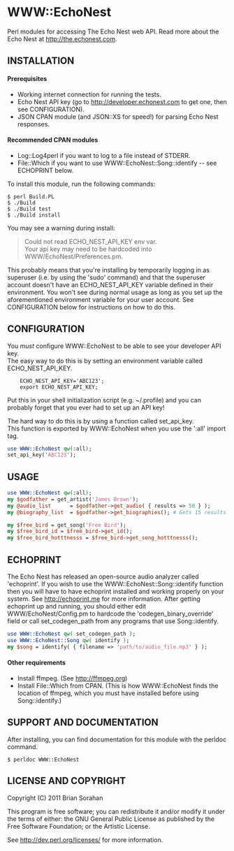 # WWW::EchoNest
Perl modules for accessing The Echo Nest web API. Read more about the Echo Nest at http://the.echonest.com.

INSTALLATION
--------------------

#### Prerequisites
 - Working internet connection for running the tests.  
 - Echo Nest API key (go to http://developer.echonest.com to get one, then see
     CONFIGURATION).
 - JSON CPAN module (and JSON::XS for speed!) for parsing Echo Nest responses.  

#### Recommended CPAN modules
 - Log::Log4perl if you want to log to a file instead of STDERR.  
 - File::Which if you want to use WWW::EchoNest::Song::identify -- see ECHOPRINT below.  

To install this module, run the following commands:

    $ perl Build.PL  
    $ ./Build  
    $ ./Build test  
    $ ./Build install  

You may see a warning during install:

> Could not read ECHO_NEST_API_KEY env var.  
> Your api key may need to be hardcoded into WWW/EchoNest/Preferences.pm.  

This probably means that you're installing by temporarily logging in as superuser
(i.e. by using the 'sudo' command) and that the superuser account doesn't have an
ECHO_NEST_API_KEY variable defined in their environment. You won't see during
normal usage as long as you set up the aforementioned environment variable for
your user account. See CONFIGURATION below for instructions on how to do this.

CONFIGURATION
--------------------
You *must* configure WWW::EchoNest to be able to see your developer API key.  
The easy way to do this is by setting an environment variable called
ECHO_NEST_API_KEY.  

        ECHO_NEST_API_KEY='ABC123';  
        export ECHO_NEST_API_KEY;  

Put this in your shell initialization script (e.g. ~/.profile) and you can
probably forget that you ever had to set up an API key!  

The hard way to do this is by using a function called set_api_key.  
This function is exported by WWW::EchoNest when you use the ':all' import tag.  

```perl
use WWW::EchoNest qw(:all);  
set_api_key('ABC123');  
```

USAGE
--------------------
```perl
use WWW::EchoNest qw(:all);
my $godfather = get_artist('James Brown');
my @audio_list      = $godfather->get_audio( { results => 50 } );
my @biography_list  = $godfather->get_biographies(); # Gets 15 results by default

my $free_bird = get_song('Free Bird');
my $free_bird_id = $free_bird->get_id();
my $free_bird_hotttnesss = $free_bird->get_song_hotttnesss();
```

ECHOPRINT
--------------------

The Echo Nest has released an open-source audio analyzer called 'echoprint'.
If you wish to use the WWW::EchoNest::Song::identify function then you will have to have echoprint installed and working properly on your system.
See http://echoprint.me for more information.
After getting echoprint up and running, you should either edit WWW/EchoNest/Config.pm to hardcode the 'codegen_binary_override' field or call set_codegen_path from any programs that use Song::identify.  

```perl
use WWW::EchoNest qw( set_codegen_path );
use WWW::EchoNest::Song qw( identify );
my $song = identify( { filename => 'path/to/audio_file.mp3' } );
```

#### Other requirements

 - Install ffmpeg. (See http://ffmpeg.org)  
 - Install File::Which from CPAN. (This is how WWW::EchoNest finds the location of ffmpeg, which you must have installed before using Song::identify.)

SUPPORT AND DOCUMENTATION
--------------------

After installing, you can find documentation for this module with the perldoc command.

    $ perldoc WWW::EchoNest

LICENSE AND COPYRIGHT
--------------------

Copyright (C) 2011 Brian Sorahan

This program is free software; you can redistribute it and/or modify it
under the terms of either: the GNU General Public License as published
by the Free Software Foundation; or the Artistic License.

See http://dev.perl.org/licenses/ for more information.
